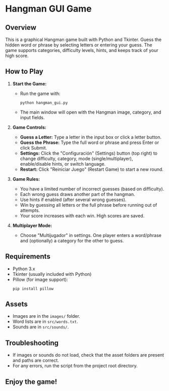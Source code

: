 
# Hangman GUI Game

## Overview
This is a graphical Hangman game built with Python and Tkinter. Guess the hidden word or phrase by selecting letters or entering your guess. The game supports categories, difficulty levels, hints, and keeps track of your high score.

## How to Play
1. **Start the Game:**
	- Run the game with:
	  ```
	  python hangman_gui.py
	  ```
	- The main window will open with the Hangman image, category, and input fields.

2. **Game Controls:**
	- **Guess a Letter:** Type a letter in the input box or click a letter button.
	- **Guess the Phrase:** Type the full word or phrase and press Enter or click Submit.
	- **Settings:** Click the "Configuración" (Settings) button (top right) to change difficulty, category, mode (single/multiplayer), enable/disable hints, or switch language.
	- **Restart:** Click "Reiniciar Juego" (Restart Game) to start a new round.

3. **Game Rules:**
	- You have a limited number of incorrect guesses (based on difficulty).
	- Each wrong guess draws another part of the hangman.
	- Use hints if enabled (after several wrong guesses).
	- Win by guessing all letters or the full phrase before running out of attempts.
	- Your score increases with each win. High scores are saved.

4. **Multiplayer Mode:**
	- Choose "Multijugador" in settings. One player enters a word/phrase and (optionally) a category for the other to guess.

## Requirements
- Python 3.x
- Tkinter (usually included with Python)
- Pillow (for image support):
  ```
  pip install pillow
  ```

## Assets
- Images are in the `images/` folder.
- Word lists are in `src/words.txt`.
- Sounds are in `src/sounds/`.

## Troubleshooting
- If images or sounds do not load, check that the asset folders are present and paths are correct.
- For any errors, run the script from the project root directory.

## Enjoy the game!
